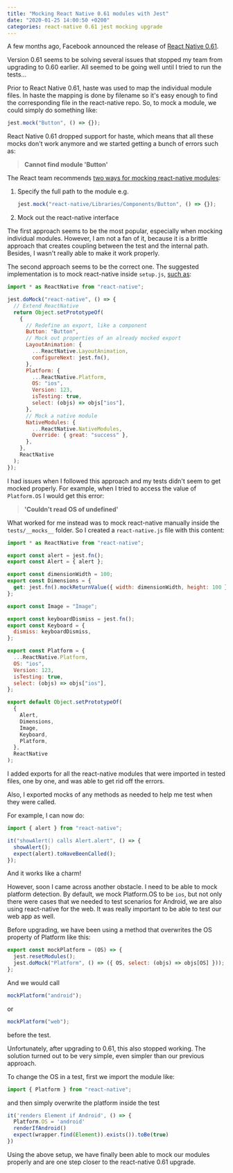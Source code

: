 ```yaml
---
title: "Mocking React Native 0.61 modules with Jest"
date: "2020-01-25 14:00:50 +0200"
categories: react-native 0.61 jest mocking upgrade
---
```


A few months ago, Facebook announced the release of [React Native 0.61](https://facebook.github.io/react-native/blog/2019/09/18/version-0.61).

Version 0.61 seems to be solving several issues that stopped my team from upgrading to 0.60 earlier. All seemed to be going well until I tried to run the tests...

Prior to React Native 0.61, haste was used to map the individual module files. In haste the mapping is done by filename so it's easy enough to find the corresponding file in the react-native repo. So, to mock a module, we could simply do something like:

```javascript
jest.mock("Button", () => {});
```

React Native 0.61 dropped support for haste, which means that all these mocks don't work anymore and we started getting a bunch of errors such as:

> **Cannot find module 'Button'**

The React team recommends [two ways for mocking react-native modules](https://github.com/facebook/react-native/issues/26579#issuecomment-535244001):

1.  Specify the full path to the module e.g.
    ```javascript
    jest.mock("react-native/Libraries/Components/Button", () => {});
    ```
2.  Mock out the react-native interface

The first approach seems to be the most popular, especially when mocking individual modules. However, I am not a fan of it, because it is a brittle approach that creates coupling between the test and the internal path. Besides, I wasn't really able to make it work properly.

The second approach seems to be the correct one. The suggested implementation is to mock react-native inside `setup.js`, [such as](https://github.com/facebook/react-native/issues/26579#issuecomment-538610849):

```javascript
import * as ReactNative from "react-native";

jest.doMock("react-native", () => {
  // Extend ReactNative
  return Object.setPrototypeOf(
    {
      // Redefine an export, like a component
      Button: "Button",
      // Mock out properties of an already mocked export
      LayoutAnimation: {
        ...ReactNative.LayoutAnimation,
        configureNext: jest.fn(),
      },
      Platform: {
        ...ReactNative.Platform,
        OS: "ios",
        Version: 123,
        isTesting: true,
        select: (objs) => objs["ios"],
      },
      // Mock a native module
      NativeModules: {
        ...ReactNative.NativeModules,
        Override: { great: "success" },
      },
    },
    ReactNative
  );
});
```

I had issues when I followed this approach and my tests didn't seem to get mocked properly. For example, when I tried to access the value of `Platform.OS` I would get this error:

> **'Couldn't read OS of undefined'**

What worked for me instead was to mock react-native manually inside the `tests/__mocks__` folder. So I created a `react-native.js` file with this content:

```javascript
import * as ReactNative from "react-native";

export const alert = jest.fn();
export const Alert = { alert };

export const dimensionWidth = 100;
export const Dimensions = {
  get: jest.fn().mockReturnValue({ width: dimensionWidth, height: 100 }),
};

export const Image = "Image";

export const keyboardDismiss = jest.fn();
export const Keyboard = {
  dismiss: keyboardDismiss,
};

export const Platform = {
  ...ReactNative.Platform,
  OS: "ios",
  Version: 123,
  isTesting: true,
  select: (objs) => objs["ios"],
};

export default Object.setPrototypeOf(
  {
    Alert,
    Dimensions,
    Image,
    Keyboard,
    Platform,
  },
  ReactNative
);
```

I added exports for all the react-native modules that were imported in tested files, one by one, and was able to get rid off the errors.

Also, I exported mocks of any methods as needed to help me test when they were called.

For example, I can now do:

```javascript
import { alert } from "react-native";

it("showAlert() calls Alert.alert", () => {
  showAlert();
  expect(alert).toHaveBeenCalled();
});
```

And it works like a charm!

However, soon I came across another obstacle. I need to be able to mock platform detection. By default, we mock Platform.OS to be `ios`, but not only there were cases that we needed to test scenarios for Android, we are also using react-native for the web. It was really important to be able to test our web app as well.

Before upgrading, we have been using a method that overwrites the OS property of Platform like this:

```javascript
export const mockPlatform = (OS) => {
  jest.resetModules();
  jest.doMock("Platform", () => ({ OS, select: (objs) => objs[OS] }));
};
```

And we would call

```javascript
mockPlatform("android");
```

or

```javascript
mockPlatform("web");
```

before the test.

Unfortunately, after upgrading to 0.61, this also stopped working. The solution turned out to be very simple, even simpler than our previous approach.

To change the OS in a test, first we import the module like:

```javascript
import { Platform } from "react-native";
```

and then simply overwrite the platform inside the test

```javascript
it('renders Element if Android', () => {
  Platform.OS = 'android'
  renderIfAndroid()
  expect(wrapper.find(Element)).exists()).toBe(true)
})

```

Using the above setup, we have finally been able to mock our modules properly and are one step closer to the react-native 0.61 upgrade.
